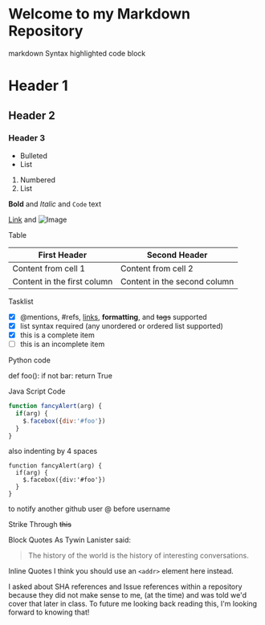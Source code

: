 # Welcome to my Markdown Repository



markdown
Syntax highlighted code block

# Header 1
## Header 2
### Header 3

- Bulleted
- List

1. Numbered
2. List

**Bold** and _Italic_ and `Code` text

[Link](url) and ![Image](src)

Table

First Header | Second Header
------------ | -------------
Content from cell 1 | Content from cell 2
Content in the first column | Content in the second column

Tasklist
- [x] @mentions, #refs, [links](), **formatting**, and <del>tags</del> supported
- [x] list syntax required (any unordered or ordered list supported)
- [x] this is a complete item
- [ ] this is an incomplete item

Python code

def foo():
    if not bar:
        return True

Java Script Code

```javascript
function fancyAlert(arg) {
  if(arg) {
    $.facebox({div:'#foo'})
  }
}
```

also indenting by 4 spaces

    function fancyAlert(arg) {
      if(arg) {
        $.facebox({div:'#foo'})
      }
    }

to notify another github user
@ before username

Strike Through
~~this~~

Block Quotes
As Tywin Lanister said:

> The history of the world
> is the history of interesting conversations.

Inline Quotes
I think you should use an
`<addr>` element here instead.

I asked about SHA references and Issue references within a repository because they did not make sense to me, (at the time) and was told we'd cover that later in class. To future me looking back reading this, I'm looking forward to knowing that!


